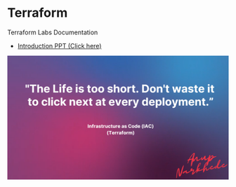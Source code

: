 # Terraform
Terraform Labs Documentation

- [Introduction PPT (Click here)](https://www.canva.com/design/DAFHIpOamAo/xOMEeFJYWZbvEnTrp-I-zA/view?utm_content=DAFHIpOamAo&utm_campaign=designshare&utm_medium=link&utm_source=publishpresent)

![App Screenshot](https://github.com/Anup-Narkhede/Terraform/blob/main/Images/ppt-front-page.png)



